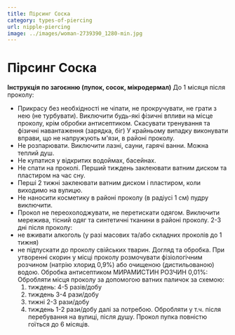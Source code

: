 ```yaml
---
title: Пірсинг Соска
category: types-of-piercing
url: nipple-piercing
image: ../images/woman-2739390_1280-min.jpg
---
```


# Пірсинг Соска

**Інструкція по загоєнню (пупок, сосок, мікродермал)**
До 1 місяця після проколу:

- Прикрасу без необхідності не чіпати, не прокручувати, не грати з нею (не турбувати). Виключити будь-які фізичні впливи на місце проколу, крім обробки антисептиком. Скасувати тренування та фізичні навантаження (зарядка, біг) У крайньому випадку виконувати вправи, що не напружують м'язи, в районі проколу.
- Не розпарювати. Виключити лазні, сауни, гарячі ванни. Можна теплий душ.
- Не купатися у відкритих водоймах, басейнах.
- Не спати на проколі. Перший тиждень заклеювати ватним диском та пластиром на час сну.
- Перші 2 тижні заклеювати ватним диском і пластиром, коли виходимо на вулицю.
- Не наносити косметику в районі проколу (в радіусі 1 см) пудру виключити.
- Прокол не переохолоджувати, не перетискати одягом. Виключити мережива, тісний одяг та синтетичні тканини в районі проколу.
  2-3 дні після проколу:
- не вживати алкоголь (у разі масових та/або складних проколів до 1 тижня)
- не підпускати до проколу свійських тварин.
  Догляд та обробка.
  При утворенні скорин у місці проколу розмочувати фізіологічним розчином (натрію хлорид 0,9%) або очищеною (дистильованою) водою.
  Обробка антисептиком МИРАМИСТИН РОЗЧИН 0,01%:
  Обробляти місця проколу за допомогою ватних паличок за схемою:
  1. тиждень: 4-5 разів/добу
  2. тиждень 3-4 рази/добу
  3. тижні 2-3 рази/добу
  4. тиждень 1-2 рази/добу далі за потребою.
     Обробляти у т.ч. після перебування на вулиці, після душу.
     Прокол пупка повністю гоїться до 6 місяців.
